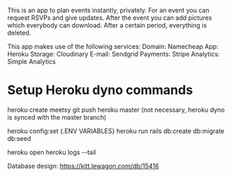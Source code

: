 This is an app to plan events instantly, privately.
For an event you can request RSVPs and give updates. After the event you can add pictures which everybody can download. After a certain period, everything is deleted.

This app makes use of the following services:
Domain:     Namecheap
App:        Heroku
Storage:    Cloudinary
E-mail:     Sendgrid
Payments:   Stripe
Analytics:  Simple Analytics


# Setup Heroku dyno commands

heroku create meetsy
git push heroku master (not necessary, heroku dyno is synced with the master branch) 

heroku config:set {.ENV VARIABLES}
heroku run rails db:create db:migrate db:seed

heroku open
heroku logs --tail


Database design: https://kitt.lewagon.com/db/15416
